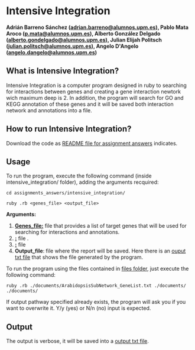 # Intensive Integration
**Adrián Barreno Sánchez (adrian.barreno@alumnos.upm.es), Pablo Mata Aroco (p.mata@alumnos.upm.es), Alberto González Delgado (alberto.gondelgado@alumnos.upm.es), Julian Elijah Politsch (julian.politsch@alumnos.upm.es), Angelo D'Angelo (angelo.dangelo@alumnos.upm.es)**


## What is Intensive Integration?

Intensive Integration is a computer program designed in ruby to searching for interactions between genes and creating a gene interaction newtork wich maximum deep is 2. In addition, the program will search for GO and KEGG annotation of these genes and it will be saved both interaction network and annotations into a file.

## How to run Intensive Integration?
Download the code as [README file for assignment answers](../README.md) indicates. 

## Usage

To run the program, execute the following command (inside intensive_integration/ folder), adding the arguments recquired:

```
cd assignments_answers/intensive_integration/
```
```
ruby .rb <genes_file> <output_file> 
```
**Arguments:**
1. **[Genes_file:](documents/ArabidopsisSubNetwork_GeneList.txt)** file that provides a list of target genes that will be used for searching for interactions and annotations.
2. **[:](documents/)** file .
3. **[:](files/)** file 
4. **Output_file**: file where the report will be saved. Here there is an  [ouput txt file](documents/) that shows the file generated by the program.

To run the program using the files contained in [files folder](documents/), just execute the following command:
```
ruby .rb ./documents/ArabidopsisSubNetwork_GeneList.txt ./documents/ ./documents/
```
If output pathway specified already exists, the program will ask you if you want to overwrite it. Y/y (yes) or N/n (no) input is expected.



## Output
The output is verbose, it will be saved into a [output txt file](documents/). 
